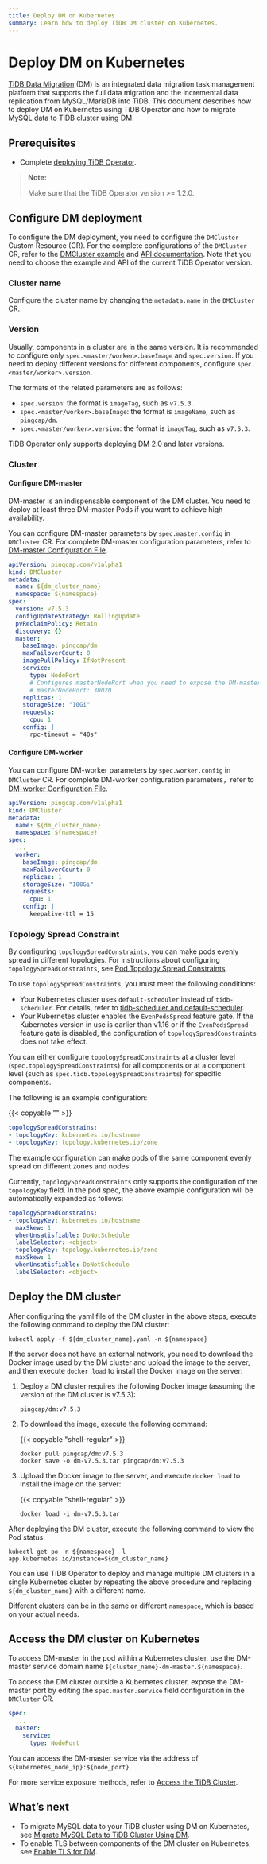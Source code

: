 ```yaml
---
title: Deploy DM on Kubernetes
summary: Learn how to deploy TiDB DM cluster on Kubernetes.
---
```


# Deploy DM on Kubernetes

[TiDB Data Migration](https://docs.pingcap.com/tidb-data-migration/v2.0) (DM) is an integrated data migration task management platform that supports the full data migration and the incremental data replication from MySQL/MariaDB into TiDB. This document describes how to deploy DM on Kubernetes using TiDB Operator and how to migrate MySQL data to TiDB cluster using DM.

## Prerequisites

* Complete [deploying TiDB Operator](deploy-tidb-operator.md).

> **Note:**
>
> Make sure that the TiDB Operator version >= 1.2.0.

## Configure DM deployment

To configure the DM deployment, you need to configure the `DMCluster` Custom Resource (CR). For the complete configurations of the `DMCluster` CR, refer to the [DMCluster example](https://github.com/pingcap/tidb-operator/blob/v1.5.4/examples/dm/dm-cluster.yaml) and [API documentation](https://github.com/pingcap/tidb-operator/blob/v1.5.4/docs/api-references/docs.md#dmcluster). Note that you need to choose the example and API of the current TiDB Operator version.

### Cluster name

Configure the cluster name by changing the `metadata.name` in the `DMCluster` CR.

### Version

Usually, components in a cluster are in the same version. It is recommended to configure only `spec.<master/worker>.baseImage` and `spec.version`. If you need to deploy different versions for different components, configure `spec.<master/worker>.version`.

The formats of the related parameters are as follows:

- `spec.version`: the format is `imageTag`, such as `v7.5.3`.
- `spec.<master/worker>.baseImage`: the format is `imageName`, such as `pingcap/dm`.
- `spec.<master/worker>.version`: the format is `imageTag`, such as `v7.5.3`.

TiDB Operator only supports deploying DM 2.0 and later versions.

### Cluster

#### Configure DM-master

DM-master is an indispensable component of the DM cluster. You need to deploy at least three DM-master Pods if you want to achieve high availability.

You can configure DM-master parameters by `spec.master.config` in `DMCluster` CR. For complete DM-master configuration parameters, refer to [DM-master Configuration File](https://docs.pingcap.com/tidb-data-migration/v2.0/dm-master-configuration-file).

```yaml
apiVersion: pingcap.com/v1alpha1
kind: DMCluster
metadata:
  name: ${dm_cluster_name}
  namespace: ${namespace}
spec:
  version: v7.5.3
  configUpdateStrategy: RollingUpdate
  pvReclaimPolicy: Retain
  discovery: {}
  master:
    baseImage: pingcap/dm
    maxFailoverCount: 0
    imagePullPolicy: IfNotPresent
    service:
      type: NodePort
      # Configures masterNodePort when you need to expose the DM-master service to a fixed NodePort
      # masterNodePort: 30020
    replicas: 1
    storageSize: "10Gi"
    requests:
      cpu: 1
    config: |
      rpc-timeout = "40s"
```

#### Configure DM-worker

You can configure DM-worker parameters by `spec.worker.config` in `DMCluster` CR. For complete DM-worker configuration parameters，refer to [DM-worker Configuration File](https://docs.pingcap.com/tidb-data-migration/v2.0/dm-worker-configuration-file).

```yaml
apiVersion: pingcap.com/v1alpha1
kind: DMCluster
metadata:
  name: ${dm_cluster_name}
  namespace: ${namespace}
spec:
  ...
  worker:
    baseImage: pingcap/dm
    maxFailoverCount: 0
    replicas: 1
    storageSize: "100Gi"
    requests:
      cpu: 1
    config: |
      keepalive-ttl = 15

```

### Topology Spread Constraint

By configuring `topologySpreadConstraints`, you can make pods evenly spread in different topologies. For instructions about configuring `topologySpreadConstraints`, see [Pod Topology Spread Constraints](https://kubernetes.io/docs/concepts/workloads/pods/pod-topology-spread-constraints/).

To use `topologySpreadConstraints`, you must meet the following conditions:

- Your Kubernetes cluster uses `default-scheduler` instead of `tidb-scheduler`. For details, refer to [tidb-scheduler and default-scheduler](tidb-scheduler.md#tidb-scheduler-and-default-scheduler).
- Your Kubernetes cluster enables the `EvenPodsSpread` feature gate. If the Kubernetes version in use is earlier than v1.16 or if the `EvenPodsSpread` feature gate is disabled, the configuration of `topologySpreadConstraints` does not take effect.

You can either configure `topologySpreadConstraints` at a cluster level (`spec.topologySpreadConstraints`) for all components or at a component level (such as `spec.tidb.topologySpreadConstraints`) for specific components.

The following is an example configuration:

{{< copyable "" >}}

```yaml
topologySpreadConstrains:
- topologyKey: kubernetes.io/hostname
- topologyKey: topology.kubernetes.io/zone
```

The example configuration can make pods of the same component evenly spread on different zones and nodes.

Currently, `topologySpreadConstraints` only supports the configuration of the `topologyKey` field. In the pod spec, the above example configuration will be automatically expanded as follows:

```yaml
topologySpreadConstrains:
- topologyKey: kubernetes.io/hostname
  maxSkew: 1
  whenUnsatisfiable: DoNotSchedule
  labelSelector: <object>
- topologyKey: topology.kubernetes.io/zone
  maxSkew: 1
  whenUnsatisfiable: DoNotSchedule
  labelSelector: <object>
```

## Deploy the DM cluster

After configuring the yaml file of the DM cluster in the above steps, execute the following command to deploy the DM cluster:

``` shell
kubectl apply -f ${dm_cluster_name}.yaml -n ${namespace}
```

If the server does not have an external network, you need to download the Docker image used by the DM cluster and upload the image to the server, and then execute `docker load` to install the Docker image on the server:

1. Deploy a DM cluster requires the following Docker image (assuming the version of the DM cluster is v7.5.3):

    ```shell
    pingcap/dm:v7.5.3
    ```

2. To download the image, execute the following command:

    {{< copyable "shell-regular" >}}

    ```shell
    docker pull pingcap/dm:v7.5.3
    docker save -o dm-v7.5.3.tar pingcap/dm:v7.5.3
    ```

3. Upload the Docker image to the server, and execute `docker load` to install the image on the server:

    {{< copyable "shell-regular" >}}

    ```shell
    docker load -i dm-v7.5.3.tar
    ```

After deploying the DM cluster, execute the following command to view the Pod status:

```shell
kubectl get po -n ${namespace} -l app.kubernetes.io/instance=${dm_cluster_name}
```

You can use TiDB Operator to deploy and manage multiple DM clusters in a single Kubernetes cluster by repeating the above procedure and replacing `${dm_cluster_name}` with a different name.

Different clusters can be in the same or different `namespace`, which is based on your actual needs.

## Access the DM cluster on Kubernetes

To access DM-master in the pod within a Kubernetes cluster, use the DM-master service domain name `${cluster_name}-dm-master.${namespace}`.

To access the DM cluster outside a Kubernetes cluster, expose the DM-master port by editing the `spec.master.service` field configuration in the `DMCluster` CR.

```yaml
spec:
  ...
  master:
    service:
      type: NodePort
```

You can access the DM-master service via the address of `${kubernetes_node_ip}:${node_port}`.

For more service exposure methods, refer to [Access the TiDB Cluster](access-tidb.md).

## What’s next

- To migrate MySQL data to your TiDB cluster using DM on Kubernetes, see [Migrate MySQL Data to TiDB Cluster Using DM](use-tidb-dm.md).
- To enable TLS between components of the DM cluster on Kubernetes, see [Enable TLS for DM](enable-tls-for-dm.md).
